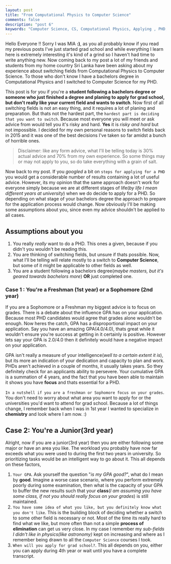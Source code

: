 ```yaml
---
layout: post
title: "From Computational Physics to Computer Science"
comments: false
description: "post 6"
keywords: "Computer Science, CS, Computational Physics, Applying , PHD, tips, Grad, School, applying, switching, fields, switch"
---
```

Hello Everyone !! Sorry I was MIA **:)**, as you all probably know if you read my previous posts I've just started grad school and while everything I learn here is extremely interesting it's kind of a grind so I haven't had time to write anything new. Now coming back to my post a lot of my friends and students from my home country Sri Lanka have been asking about my experience about switching fields from Computational Physics to Computer Science. To those who don't know I have a bachelors degree in Computational Physics and I switched to Computer Science for my PHD.

This post is for you if you're a **student following a bachelors degree or someone who just finished a degree and planing to apply for grad school, but don't really like your current field and wants to switch**. Now first of all switching fields is not an easy thing, and it requires a lot of planing and preparation. But thats not the hardest part, the `hardest part is deciding that you want to switch`. Because most everyone you will meet or ask advice from would tell you it's risky and hard. **Yes** it is _risky and hard_ but not impossible. I decided for my own personal reasons to switch fields back in 2015 and it was one of the best decisions I've taken so far amidst a bunch of horrible ones.

>Disclaimer: like any form advice, what I'll be telling today is 30% actual advice and 70% from my own experience. So some things may or may not apply to you, so do take everything with a grain of salt.

Now back to my post. If you _googled_ a bit on `steps for applying for a PHD` you would get a considerable number of results containing a lot of useful advice. However, its my opinion that the same approach doesn't work for everyone simply because we are at different stages of life(_by life I mean different years at university_) when we do decide to apply for a PHD. So depending on what stage of your bachelors degree the approach to prepare for the application process would change. Now obviously I'll be making some assumptions about you, since even my advice shouldn't be applied to all cases.

## Assumptions about you

1. You really _really_ want to do a PHD. This ones a given, because if you didn't you wouldn't be reading this.
2. You are thinking of switching fields, but unsure if thats possible. Now, what I'll be telling will relate mostly to a switch to **Computer Science**, but some of it might be applicable to other fields as well.
3. You are a student following a bachelors degree(_maybe masters, but it's geared towards bachelors more_) **OR** just completed one.

### Case 1 : You're a Freshman (1st year) or a Sophomore (2nd year)

If you are a Sophomore or a Freshman my biggest advice is to focus on grades. There is a debate about the influence GPA has on your application. Because most PHD candidates would agree that grades alone wouldn't be enough. Now heres the catch, GPA has a disproportional impact on your application. Say you have an amazing GPA(4.0/4.0), thats great while it wouldn't ensure you're success at getting in it certainly is positive. However lets say your GPA is 2.0/4.0 then it definitely would have a negative impact on your application.

GPA isn't really a measure of your intelligence(_well to a certain extent it is_), but its more an indication of your dedication and capacity to plan and work. PHDs aren't achieved in a couple of months, it usually takes years. So they definitely check for an applicants ability to persevere. Your cumulative GPA is a summation of 4 years, and the fact that you have been able to maintain it shows you have **focus** and thats essential for a PHD.

`In a nutshell if you are a freshman or Sophomore focus on your grades`. You don't need to worry about what area you want to apply for or the universities you'd want to attend for grad school. Because a lot of things change, I remember back when I was in 1st year I wanted to specialize in **chemistry** and look where I am now. :)

## Case 2: You're a Junior(3rd year)

Alright, now if you are a junior(3rd year) then you are either following some major or have an area you like. The workload you probably have now far exceeds what you were used to during the first two years in university. So prioritizing tasks would be an intelligent way to go about it. This all depends on these factors,

1. `Your GPA`. Ask yourself the question "_is my GPA good?_", what do I mean by **good**. Imagine a worse case scenario, where you perform extremely poorly during some examination, then what is the capacity of your GPA to buffer the new results such that your **class**(_I am assuming you have some class, if not you should really focus on your grades_) is still maintained.
2. `You have some idea of what you like, but you definitely know what you don't like`. This is the building block of deciding whether a switch to some other field is necessary or not. Most of the time its really hard to find what we like, but more often than not a simple **process of elimination**  can get us very close. In my case I remember my _sub-fields I didn't like in physics(like astronomy)_ kept on increasing and where as I remember being drawn to all the `Computer Science` courses I took.
3. `When will you apply for grad school?`. This all depends on you, either you can apply during 4th year or wait until you have a complete transcript.
